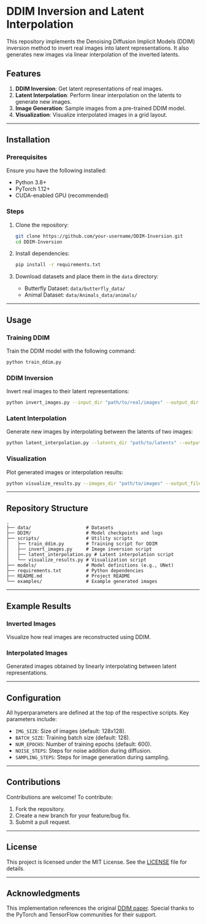 # DDIM Inversion and Latent Interpolation

This repository implements the Denoising Diffusion Implicit Models (DDIM) inversion method to invert real images into latent representations. It also generates new images via linear interpolation of the inverted latents.

## Features

1. **DDIM Inversion**: Get latent representations of real images.
2. **Latent Interpolation**: Perform linear interpolation on the latents to generate new images.
3. **Image Generation**: Sample images from a pre-trained DDIM model.
4. **Visualization**: Visualize interpolated images in a grid layout.

---

## Installation

### Prerequisites

Ensure you have the following installed:
- Python 3.8+
- PyTorch 1.12+
- CUDA-enabled GPU (recommended)

### Steps

1. Clone the repository:
    ```bash
    git clone https://github.com/your-username/DDIM-Inversion.git
    cd DDIM-Inversion
    ```
2. Install dependencies:
    ```bash
    pip install -r requirements.txt
    ```

3. Download datasets and place them in the `data` directory:
    - Butterfly Dataset: `data/butterfly_data/`
    - Animal Dataset: `data/Animals_data/animals/`

---

## Usage

### Training DDIM

Train the DDIM model with the following command:
```bash
python train_ddim.py
```

### DDIM Inversion

Invert real images to their latent representations:
```bash
python invert_images.py --input_dir "path/to/real/images" --output_dir "path/to/save/latents"
```

### Latent Interpolation

Generate new images by interpolating between the latents of two images:
```bash
python latent_interpolation.py --latents_dir "path/to/latents" --output_dir "path/to/save/interpolations"
```

### Visualization

Plot generated images or interpolation results:
```bash
python visualize_results.py --images_dir "path/to/images" --output_file "output_plot.png"
```

---

## Repository Structure

```plaintext
.
├── data/                    # Datasets
├── DDIM/                    # Model checkpoints and logs
├── scripts/                 # Utility scripts
│   ├── train_ddim.py        # Training script for DDIM
│   ├── invert_images.py     # Image inversion script
│   ├── latent_interpolation.py # Latent interpolation script
│   └── visualize_results.py # Visualization script
├── models/                  # Model definitions (e.g., UNet)
├── requirements.txt         # Python dependencies
├── README.md                # Project README
└── examples/                # Example generated images
```

---

## Example Results

### Inverted Images
Visualize how real images are reconstructed using DDIM.

### Interpolated Images
Generated images obtained by linearly interpolating between latent representations.

---

## Configuration

All hyperparameters are defined at the top of the respective scripts. Key parameters include:
- `IMG_SIZE`: Size of images (default: 128x128).
- `BATCH_SIZE`: Training batch size (default: 128).
- `NUM_EPOCHS`: Number of training epochs (default: 600).
- `NOISE_STEPS`: Steps for noise addition during diffusion.
- `SAMPLING_STEPS`: Steps for image generation during sampling.

---

## Contributions

Contributions are welcome! To contribute:
1. Fork the repository.
2. Create a new branch for your feature/bug fix.
3. Submit a pull request.

---

## License

This project is licensed under the MIT License. See the [LICENSE](LICENSE) file for details.

---

## Acknowledgments

This implementation references the original [DDIM paper](https://arxiv.org/abs/2010.02502). Special thanks to the PyTorch and TensorFlow communities for their support.
